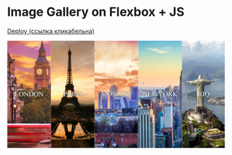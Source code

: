 # Image Gallery on Flexbox + JS

[Deploy (ссылка кликабельна)](https://yrgenius.github.io/Image_Gallery_on_Flexbox_and_JS/)

![](./images/show.png)